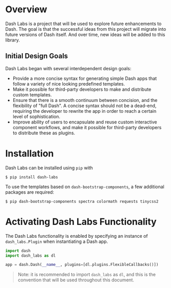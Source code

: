 # Overview
Dash Labs is a project that will be used to explore future enhancements to Dash. The goal is that the successful ideas from this project will migrate into future versions of Dash itself. And over time, new ideas will be added to this library.

## Initial Design Goals
Dash Labs began with several interdependent design goals:
 - Provide a more concise syntax for generating simple Dash apps that follow a variety of nice looking predefined templates.
 - Make it possible for third-party developers to make and distribute custom templates.
 - Ensure that there is a smooth continuum between concision, and the flexibility of "full Dash". A concise syntax should not be a dead-end, requiring the developer to rewrite the app in order to reach a certain level of sophistication.
 - Improve ability of users to encapsulate and reuse custom interactive component workflows, and make it possible for third-party developers to distribute these as plugins.
 
# Installation
Dash Labs can be installed using `pip` with

```
$ pip install dash-labs
```

To use the templates based on `dash-bootstrap-components`, a few additional packages are required:

```
$ pip dash-bootstrap-components spectra colormath requests tinycss2
```
 
# Activating Dash Labs Functionality
The Dash Labs functionality is enabled by specifying an instance of `dash_labs.Plugin` when instantiating a Dash app.

```python
import dash
import dash_labs as dl

app = dash.Dash(__name__, plugins=[dl.plugins.FlexibleCallbacks()])
```

> Note: it is recommended to import `dash_labs` as `dl`, and this is the convention that will be used throughout this document.
